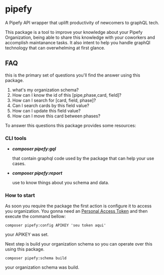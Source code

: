 # pipefy
A Pipefy API wrapper that uplift productivity of newcomers to graphQL tech.

This package is a tool to improve your knowledge about your Pipefy Organization, 
being able to share this knowledge with your coworkers and accomplish maintanance 
tasks. It also intent to help you handle graphQl technology that can overwhelming
at first glance.

## FAQ

this is the primary set of questions you'll find the answer using this package.

1. what's my organization schema?
2. How can I know the id of this [pipe,phase,card, field]?
3. How can I search for [card, field, phase]?
4. Can I search cards by this field value?
5. How can I update this field value?
6. How can I move this card between phases?

To answer this questions this package provides some resources:

### CLI tools

-  **_composer pipefy:gql_** 

     that contain graphql code used by the package that can help 
your use cases. 

- **_composer pipefy:report_** 

     use to know things about you schema and data.

### How to start
As soon you require the package the first action is configure it to access you organization.
You gonna need an [Personal Access Token](https://app.pipefy.com/tokens/) and then execute the 
command bellow:

```
composer pipefy:config APIKEY 'seu token aqui'
```
your APIKEY was set.

Next step is build your organization schema so you can operate over this using this package.

```
composer pipefy:schema build 
```
your organization schema was build.



